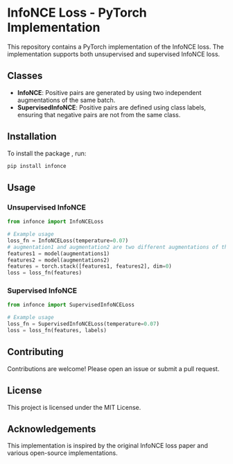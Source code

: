 # InfoNCE Loss - PyTorch Implementation

This repository contains a PyTorch implementation of the InfoNCE loss. The implementation supports both unsupervised and supervised InfoNCE loss.

## Classes

- **InfoNCE**: Positive pairs are generated by using two independent augmentations of the same batch.
- **SupervisedInfoNCE**: Positive pairs are defined using class labels, ensuring that negative pairs are not from the same class.

## Installation

To install the package , run:

```bash
pip install infonce
```

## Usage

### Unsupervised InfoNCE

```python
from infonce import InfoNCELoss

# Example usage
loss_fn = InfoNCELoss(temperature=0.07)
# augmentation1 and augmentation2 are two different augmentations of the same batch
features1 = model(augmentations1) 
features2 = model(augmentations2) 
features = torch.stack([features1, features2], dim=0)
loss = loss_fn(features)
```

### Supervised InfoNCE

```python
from infonce import SupervisedInfoNCELoss

# Example usage
loss_fn = SupervisedInfoNCELoss(temperature=0.07)
loss = loss_fn(features, labels)
```

## Contributing

Contributions are welcome! Please open an issue or submit a pull request.

## License

This project is licensed under the MIT License.

## Acknowledgements

This implementation is inspired by the original InfoNCE loss paper and various open-source implementations.
